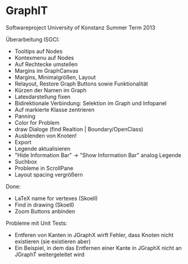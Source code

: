GraphIT
=======

Softwareproject University of Konstanz Summer Term 2013

Überarbeitung ISGCI:
   - Tooltips auf Nodes
   - Kontexmenu auf Nodes
   - Auf Rechtecke umstellen
   - Margins im GraphCanvas
   - Margins, Minimalgrößen, Layout
   - Relayout, Restore Graph Buttons sowie Funktionalität
   - Kürzen der Namen im Graph
   - Latexdarstellung fixen
   - Bidirektionale Verbindung: Selektion im Graph und Infopanel
   - Auf markierte Klasse zentrieren
   - Panning
   - Color for Problem
   - draw Dialoge (find Realtion | Boundary/OpenClass)
   - Ausblenden von Knoten!
   - Export
   - Legende aktualisieren
   - "Hide Information Bar" -> "Show Information Bar" analog Legende
   - Suchbox
   - Probleme in ScrollPane
   - Layout spacing vergrößern
   
Done:
   - LaTeX name for vertexes (Skoell)
   - Find in drawing (Skoell)
   - Zoom Buttons anbinden
   
Probleme mit Unit Tests:
   - Entferen von Kanten in JGraphX wirft Fehler, dass Knoten nicht existieren (sie existieren aber)
   - Ein Beispiel, in dem das Entfernen einer Kante in JGraphX nicht an JGraphT weitergeleitet wird
